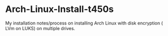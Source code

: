 # Arch-Linux-Install-t450s
My installation notes/process on installing Arch Linux with disk encryption ( LVm on LUKS) on multiple drives.
